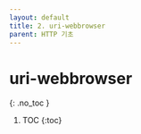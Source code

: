 ```yaml
---
layout: default
title: 2. uri-webbrowser
parent: HTTP 기초
---
```


# uri-webbrowser
{: .no_toc }

1. TOC
{:toc}